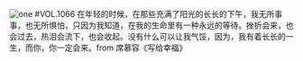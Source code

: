 ![one](http://image.wufazhuce.com/Frfm9Ol2GpkiHFk0sOnVRPXrCG-i)
#VOL.1066
在年轻的时候，在那些充满了阳光的长长的下午，我无所事事，也无所惧怕，只因为我知道，在我的生命里有一种永远的等待。挫折会来，也会过去，热泪会流下，也会收起。没有什么可以让我气馁，因为，我有着长长的一生，而你，你一定会来。from 席慕容《写给幸福》